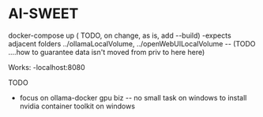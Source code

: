 # AI-SWEET
docker-compose up ( TODO, on change, as is, add --build)
-expects adjacent folders ../ollamaLocalVolume, ../openWebUILocalVolume
-- (TODO ....how to guarantee data isn't moved from priv to here here)

Works:
-localhost:8080

TODO  
- focus on ollama-docker gpu biz
-- no small task on windows to install nvidia container toolkit on windows